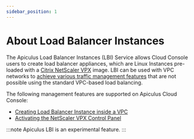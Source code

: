```yaml
---
sidebar_position: 1
---
```

# About Load Balancer Instances

The Apiculus Load Balancer Instances (LBI) Service allows Cloud Console users to create load balancer appliances, which are Linux Instances pre-loaded with a [Citrix NetScaler VPX](https://www.netscaler.com/platform/vpx-virtual-machine) image. LBI can be used with VPC networks to [achieve various traffic management features](/docs/ServicesandSystemRequirements/LoadBalancerInstances/About) that are not possible using the standard VPC-based load balancing.

The following management features are supported on Apiculus Cloud Console:

- [Creating Load Balancer Instance inside a VPC](CreatingaLoadBalancerInstance)
- [Activating the NetScaler VPX Control Panel](ActivatingtheNetScalerVPX)

:::note
Apiculus LBI is an experimental feature.
:::



